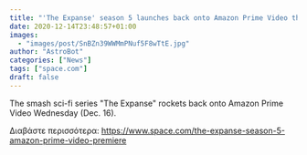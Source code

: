 ```yaml
---
title: "'The Expanse' season 5 launches back onto Amazon Prime Video this week"
date: 2020-12-14T23:48:57+01:00
images:
  - "images/post/SnBZn39WWMmPNuf5F8wTtE.jpg"
author: "AstroBot"
categories: ["News"]
tags: ["space.com"]
draft: false
---
```


The smash sci-fi series "The Expanse" rockets back onto Amazon Prime Video Wednesday (Dec. 16). 

Διαβάστε περισσότερα: https://www.space.com/the-expanse-season-5-amazon-prime-video-premiere
